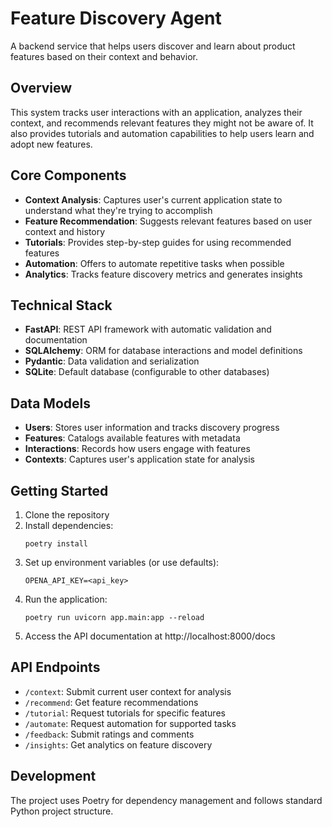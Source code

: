 # Feature Discovery Agent

A backend service that helps users discover and learn about product features based on their context and behavior.

## Overview

This system tracks user interactions with an application, analyzes their context, and recommends relevant features they might not be aware of. It also provides tutorials and automation capabilities to help users learn and adopt new features.

## Core Components

- **Context Analysis**: Captures user's current application state to understand what they're trying to accomplish
- **Feature Recommendation**: Suggests relevant features based on user context and history
- **Tutorials**: Provides step-by-step guides for using recommended features
- **Automation**: Offers to automate repetitive tasks when possible
- **Analytics**: Tracks feature discovery metrics and generates insights

## Technical Stack

- **FastAPI**: REST API framework with automatic validation and documentation
- **SQLAlchemy**: ORM for database interactions and model definitions
- **Pydantic**: Data validation and serialization
- **SQLite**: Default database (configurable to other databases)

## Data Models

- **Users**: Stores user information and tracks discovery progress
- **Features**: Catalogs available features with metadata
- **Interactions**: Records how users engage with features
- **Contexts**: Captures user's application state for analysis

## Getting Started

1. Clone the repository
2. Install dependencies:
   ```
   poetry install
   ```
3. Set up environment variables (or use defaults):
   ```
   OPENA_API_KEY=<api_key>
   ```
4. Run the application:
   ```
   poetry run uvicorn app.main:app --reload
   ```
5. Access the API documentation at http://localhost:8000/docs

## API Endpoints

- `/context`: Submit current user context for analysis
- `/recommend`: Get feature recommendations
- `/tutorial`: Request tutorials for specific features
- `/automate`: Request automation for supported tasks
- `/feedback`: Submit ratings and comments
- `/insights`: Get analytics on feature discovery

## Development

The project uses Poetry for dependency management and follows standard Python project structure.
